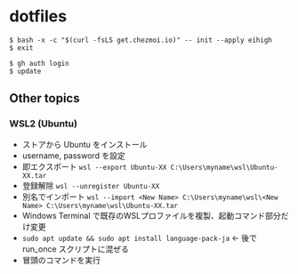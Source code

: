 # dotfiles

```
$ bash -x -c "$(curl -fsLS get.chezmoi.io)" -- init --apply eihigh
$ exit

$ gh auth login
$ update
```

## Other topics
### WSL2 (Ubuntu)

* ストアから Ubuntu をインストール
* username, password を設定
* 即エクスポート `wsl --export Ubuntu-XX C:\Users\myname\wsl\Ubuntu-XX.tar`
* 登録解除 `wsl --unregister Ubuntu-XX`
* 別名でインポート `wsl --import <New Name> C:\Users\myname\wsl\<New Name> C:\Users\myname\wsl\Ubuntu-XX.tar`
* Windows Terminal で既存のWSLプロファイルを複製、起動コマンド部分だけ変更
* `sudo apt update && sudo apt install language-pack-ja` <- 後で run_once スクリプトに混ぜる
* 冒頭のコマンドを実行
